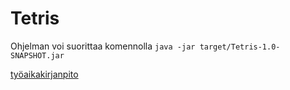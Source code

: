 # Tetris
Ohjelman voi suorittaa komennolla `java -jar target/Tetris-1.0-SNAPSHOT.jar`

[työaikakirjanpito](https://github.com/kimmomuli/ot-harjoitustyo/blob/master/dokumentaatio/ty%C3%B6aikakirjanpito.md)
